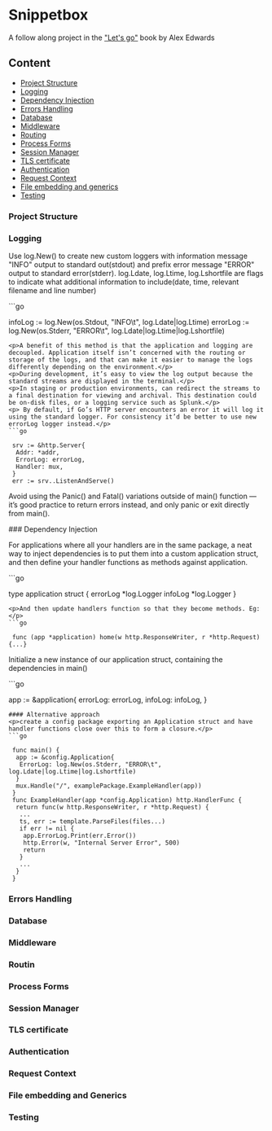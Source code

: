 # Snippetbox
 A follow along project in the ["Let's go"](https://lets-go.alexedwards.net/) book by Alex Edwards

## Content
<ul>
    <li><a href="#project-structure">Project Structure</a></li>
    <li><a href="logging">Logging</a></li>
    <li><a href="#dependency-injection">Dependency Injection</a></li>
    <li><a href="#errors-handling">Errors Handling</a></li>
    <li><a href="#database">Database</a></li>
    <li><a href="#middleware">Middleware</a></li>
    <li><a href="#routing">Routing</a></li>
    <li><a href="#process-forms">Process Forms</a></li>
    <li><a href="#session-manager">Session Manager</a></li>
    <li><a href="#tls-certificate">TLS certificate</a></li>
    <li><a href ="#authentication">Authentication</a></li>
    <li><a href ="#request-context">Request Context</a></li>
    <li><a href ="#file-embedding-and-generics">File embedding and generics</a></li>
    <li><a href ="#testing">Testing</a></li>
</ul>

### Project Structure
### Logging
<p>Use log.New() to create new custom loggers with information message "INFO" output to standard out(stdout) and prefix error message "ERROR" output to standard error(stderr). log.Ldate, log.Ltime, log.Lshortfile are flags to indicate what additional information to include(date, time, relevant filename and line number)</p>
```go

 infoLog := log.New(os.Stdout, "INFO\t", log.Ldate|log.Ltime)
 errorLog := log.New(os.Stderr, "ERROR\t", log.Ldate|log.Ltime|log.Lshortfile)
```
<p>A benefit of this method is that the application and logging are decoupled. Application itself isn’t concerned with the routing or storage of the logs, and that can make it easier to manage the logs differently depending on the environment.</p>
<p>During development, it’s easy to view the log output because the standard streams are displayed in the terminal.</p>
<p>In staging or production environments, can redirect the streams to a final destination for viewing and archival. This destination could be on-disk files, or a logging service such as Splunk.</p>
<p> By default, if Go’s HTTP server encounters an error it will log it using the standard logger. For consistency it’d be better to use new errorLog logger instead.</p>
```go

 srv := &http.Server{
  Addr: *addr,
  ErrorLog: errorLog,
  Handler: mux,
 }
 err := srv..ListenAndServe()
```
<p>Avoid using the Panic() and Fatal() variations outside of main() function — it’s good practice to return errors instead, and only panic or exit directly from main().</p>
### Dependency Injection
<p>For applications where all your handlers are in the same package, a neat way to inject dependencies is to put them into a custom application struct, and then define your handler functions as methods against application.</p>
```go

 type application struct {
  errorLog *log.Logger
  infoLog *log.Logger
 }
```
<p>And then update handlers function so that they become methods. Eg:</p>
```go

 func (app *application) home(w http.ResponseWriter, r *http.Request){...}
```
<p>Initialize a new instance of our application struct, containing the dependencies in main()</p>
```go

 app := &application{
  errorLog: errorLog,
  infoLog: infoLog,
 }
```
#### Alternative approach
<p>create a config package exporting an Application struct and have handler functions close over this to form a closure.</p>
```go

 func main() {
  app := &config.Application{
   ErrorLog: log.New(os.Stderr, "ERROR\t", log.Ldate|log.Ltime|log.Lshortfile)
  } 
  mux.Handle("/", examplePackage.ExampleHandler(app))
 }
 func ExampleHandler(app *config.Application) http.HandlerFunc {
  return func(w http.ResponseWriter, r *http.Request) {
   ...
   ts, err := template.ParseFiles(files...)
   if err != nil {
    app.ErrorLog.Print(err.Error())
    http.Error(w, "Internal Server Error", 500)
    return
   } 
   ...
  }
 }
```
### Errors Handling
### Database
### Middleware
### Routin
### Process Forms
### Session Manager
### TLS certificate
### Authentication
### Request Context
### File embedding and Generics
### Testing
